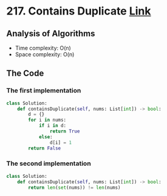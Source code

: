 # 217. Contains Duplicate [Link](https://leetcode.com/problems/contains-duplicate/)

## Analysis of Algorithms
 - Time complexity: O(n)
 - Space complexity: O(n)
 
 
## The Code
### The first implementation
```Python
class Solution:
    def containsDuplicate(self, nums: List[int]) -> bool:
        d = {}
        for i in nums:
            if i in d:
                return True
            else:
                d[i] = 1
        return False
```

### The second implementation
```Python
class Solution:
    def containsDuplicate(self, nums: List[int]) -> bool:
        return len(set(nums)) != len(nums)
```


